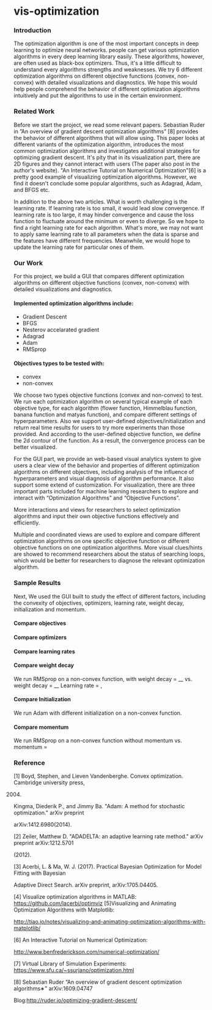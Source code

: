 # vis-optimization

### Introduction 
The optimization algorithm is one of the most important concepts in deep learning to optimize neural networks. people can get various optimization algorithms in every deep learning library easily. These algorithms, however, are often used as black-box optimizers. Thus, it's a little difficult to understand every algorithms strengths and weaknesses. We try 6 different optimization algorithms on different objective functions (convex, non-convex) with detailed visualizations and diagnostics. We hope this would help people comprehend the behavior of different optimization algorithms intuitively and put the algorithms to use in the certain environment. 

### Related Work
Before we start the project, we read some relevant papers. Sebastian Ruder in ”An overview of gradient descent optimization algorithms” [8] provides the behavior of different algorithms that will allow using. This paper looks at different variants of the optimization algorithm, introduces the most common optimization algorithms and investigates additional strategies for optimizing gradient descent. It's pity that in its visualization part, there are 2D figures and they cannot interact with users (The paper also post in the author's website). "An Interactive Tutorial on Numerical Optimization"[6] is a pretty good example of visualizing optimization algorithms. However, we find it doesn't conclude some popular algorithms, such as Adagrad, Adam, and BFGS etc.

In addition to the above two articles. What is worth challenging is the learning rate. If learning rate is too small, it would lead slow convergence. If learning rate is too large, it may hinder convergence and cause the loss function to fluctuate around the minimum or even to diverge. So we hope to find a right learning rate for each algorithm. What's more, we may not want to apply same learning rate to all parameters when the data is sparse and the features have different frequencies. Meanwhile, we would hope to update the learning rate for particular ones of them.

### Our Work
For this project, we build a GUI that compares different optimization algorithms on different objective functions (convex, non-convex) with detailed visualizations and diagnostics. 

#### Implemented optimization algorithms include:
- Gradient Descent
- BFGS
- Nesterov accelarated gradient
- Adagrad
- Adam
- RMSprop

#### Objectives types to be tested with:
- convex
- non-convex 

We choose two types objective functions (convex and non-convex) to test. We run each optimization algorithm on several typical example of each objective type, for each algorithm  (flower function, Himmelblau function, banana function and matyas function), and compare different settings of hyperparameters. Also we support user-defined objectives/initialization and return real time results for users to try more experiments than those provided. And according to the user-defined objective function, we define the 2d contour of the function. As a result, the convergence process can be better visualized.

For the GUI part, we provide an web-based visual analytics system to give users a clear view of the behavior and properties of different optimization algorithms on different objectives, including analysis of the influence of hyperparameters and visual diagnosis of algorithm performance. It also support some extend of customization. For visualization, there are three important parts included for machine learning researchers to explore and interact with “Optimization Algorithms” and “Objective Functions”. 

More interactions and views for researchers to select optimization algorithms and input their own objective functions effectively and efficiently. 

Multiple and coordinated views are used to explore and compare different optimization algorithms on one specific objective function or different objective functions on one optimization algorithms.
More visual clues/hints are showed to recommend researchers about the status of searching loops, which would be better for researchers to diagnose the relevant optimization algorithm. 

### Sample Results
Next, We used the GUI built to study the effect of different factors, including the convexity of objectives, optimizers, learning rate, weight decay, initialization and momentum.

#### Compare objectives

#### Compare optimizers

#### Compare learning rates

#### Compare weight decay
We run RMSprop on a non-convex function, with weight decay = __ vs. weight decay = __ Learning rate = , 

#### Compare Initialization
We run Adam with different initialization on a non-convex function.

#### Compare momentum
We run RMSprop on a non-convex function without momentum vs. momentum = 

### Reference

[1] Boyd, Stephen, and Lieven Vandenberghe. Convex optimization. Cambridge university press,

2004.

Kingma, Diederik P., and Jimmy Ba. "Adam: A method for stochastic optimization." arXiv preprint

arXiv:1412.6980(2014).

[2] Zeiler, Matthew D. "ADADELTA: an adaptive learning rate method." arXiv preprint arXiv:1212.5701

(2012).

[3] Acerbi, L. & Ma, W. J. (2017). Practical Bayesian Optimization for Model Fitting with Bayesian

Adaptive Direct Search. arXiv preprint, arXiv:1705.04405.

[4] Visualize optimization algorithms in MATLAB: https://github.com/lacerbi/optimviz [5]Visualizing and Animating Optimization Algorithms with Matplotlib:

http://tiao.io/notes/visualizing-and-animating-optimization-algorithms-with-matplotlib/

[6] An Interactive Tutorial on Numerical Optimization:

http://www.benfrederickson.com/numerical-optimization/

[7] Virtual Library of Simulation Experiments: https://www.sfu.ca/~ssurjano/optimization.html

[8] Sebastian Ruder “An overview of gradient descent optimization algorithms∗” arXiv:1609.04747

Blog:http://ruder.io/optimizing-gradient-descent/



